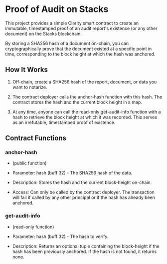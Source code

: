 # Proof of Audit on Stacks

This project provides a simple Clarity smart contract to create an immutable,
timestamped proof of an audit report's existence (or any other document) on the
Stacks blockchain.

By storing a SHA256 hash of a document on-chain, you can cryptographically prove
that the document existed at a specific point in time, corresponding to the
block height at which the hash was anchored.

## How It Works

1. Off-chain, create a SHA256 hash of the report, document, or data you want to
   notarize.

2. The contract deployer calls the anchor-hash function with this hash. The
   contract stores the hash and the current block height in a map.

3. At any time, anyone can call the read-only get-audit-info function with a
   hash to retrieve the block height at which it was recorded. This serves as an
   irrefutable, timestamped proof of existence.

## Contract Functions

### anchor-hash

- (public function)

- Parameter: hash (buff 32) - The SHA256 hash of the data.

- Description: Stores the hash and the current block-height on-chain.

- Access: Can only be called by the contract deployer. The transaction will fail
  if called by any other principal or if the hash has already been anchored.

### get-audit-info

- (read-only function)

- Parameter: hash (buff 32) - The hash to verify.

- Description: Returns an optional tuple containing the block-height if the hash
  has been previously anchored. If the hash is not found, it returns none.
